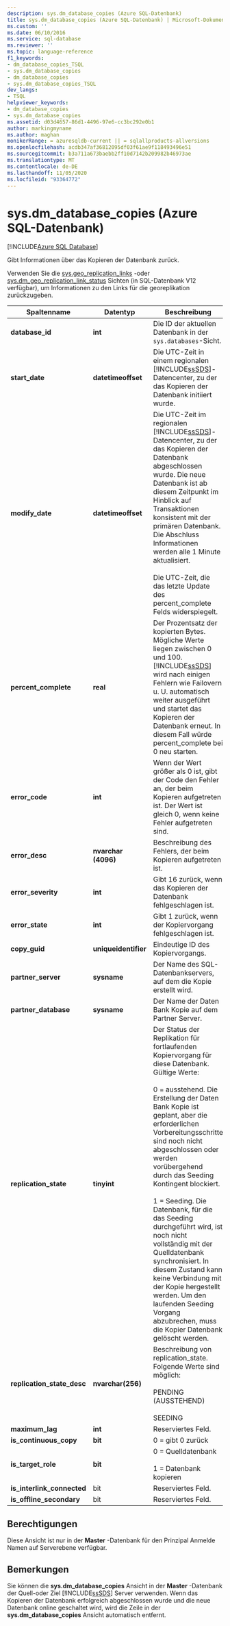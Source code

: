 ```yaml
---
description: sys.dm_database_copies (Azure SQL-Datenbank)
title: sys.dm_database_copies (Azure SQL-Datenbank) | Microsoft-Dokumentation
ms.custom: ''
ms.date: 06/10/2016
ms.service: sql-database
ms.reviewer: ''
ms.topic: language-reference
f1_keywords:
- dm_database_copies_TSQL
- sys.dm_database_copies
- dm_database_copies
- sys.dm_database_copies_TSQL
dev_langs:
- TSQL
helpviewer_keywords:
- dm_database_copies
- sys.dm_database_copies
ms.assetid: d03d4657-86d1-4496-97e6-cc3bc292e0b1
author: markingmyname
ms.author: maghan
monikerRange: = azuresqldb-current || = sqlallproducts-allversions
ms.openlocfilehash: acdb347af36812095df03f61ae9f118493496e51
ms.sourcegitcommit: b3a711a673baebb2ff10d7142b209982b46973ae
ms.translationtype: MT
ms.contentlocale: de-DE
ms.lasthandoff: 11/05/2020
ms.locfileid: "93364772"
---
```

# <a name="sysdm_database_copies-azure-sql-database"></a>sys.dm_database_copies (Azure SQL-Datenbank)
[!INCLUDE[Azure SQL Database](../../includes/applies-to-version/asdb.md)]

  Gibt Informationen über das Kopieren der Datenbank zurück.  
  
Verwenden Sie die [sys.geo_replication_links](../../relational-databases/system-dynamic-management-views/sys-geo-replication-links-azure-sql-database.md) -oder [sys.dm_geo_replication_link_status](../../relational-databases/system-dynamic-management-views/sys-dm-geo-replication-link-status-azure-sql-database.md) Sichten (in SQL-Datenbank V12 verfügbar), um Informationen zu den Links für die georeplikation zurückzugeben.
  
  
|Spaltenname|Datentyp|Beschreibung|  
|-----------------|---------------|-----------------|  
|**database_id**|**int**|Die ID der aktuellen Datenbank in der `sys.databases`-Sicht.|  
|**start_date**|**datetimeoffset**|Die UTC-Zeit in einem regionalen [!INCLUDE[ssSDS](../../includes/sssds-md.md)]-Datencenter, zu der das Kopieren der Datenbank initiiert wurde.|  
|**modify_date**|**datetimeoffset**|Die UTC-Zeit im regionalen [!INCLUDE[ssSDS](../../includes/sssds-md.md)]-Datencenter, zu der das Kopieren der Datenbank abgeschlossen wurde. Die neue Datenbank ist ab diesem Zeitpunkt im Hinblick auf Transaktionen konsistent mit der primären Datenbank. Die Abschluss Informationen werden alle 1 Minute aktualisiert.<br /><br />Die UTC-Zeit, die das letzte Update des percent_complete Felds widerspiegelt.|  
|**percent_complete**|**real**|Der Prozentsatz der kopierten Bytes. Mögliche Werte liegen zwischen 0 und 100. [!INCLUDE[ssSDS](../../includes/sssds-md.md)] wird nach einigen Fehlern wie Failovern u. U. automatisch weiter ausgeführt und startet das Kopieren der Datenbank erneut. In diesem Fall würde percent_complete bei 0 neu starten.|  
|**error_code**|**int**|Wenn der Wert größer als 0 ist, gibt der Code den Fehler an, der beim Kopieren aufgetreten ist. Der Wert ist gleich 0, wenn keine Fehler aufgetreten sind.|  
|**error_desc**|**nvarchar (4096)**|Beschreibung des Fehlers, der beim Kopieren aufgetreten ist.|  
|**error_severity**|**int**|Gibt 16 zurück, wenn das Kopieren der Datenbank fehlgeschlagen ist.|  
|**error_state**|**int**|Gibt 1 zurück, wenn der Kopiervorgang fehlgeschlagen ist.|  
|**copy_guid**|**uniqueidentifier**|Eindeutige ID des Kopiervorgangs.|  
|**partner_server**|**sysname**|Der Name des SQL-Datenbankservers, auf dem die Kopie erstellt wird.|  
|**partner_database**|**sysname**|Der Name der Daten Bank Kopie auf dem Partner Server.|  
|**replication_state**|**tinyint**|Der Status der Replikation für fortlaufenden Kopiervorgang für diese Datenbank. Gültige Werte:<br /><br /> 0 = ausstehend. Die Erstellung der Daten Bank Kopie ist geplant, aber die erforderlichen Vorbereitungsschritte sind noch nicht abgeschlossen oder werden vorübergehend durch das Seeding Kontingent blockiert.<br /><br /> 1 = Seeding. Die Datenbank, für die das Seeding durchgeführt wird, ist noch nicht vollständig mit der Quelldatenbank synchronisiert. In diesem Zustand kann keine Verbindung mit der Kopie hergestellt werden. Um den laufenden Seeding Vorgang abzubrechen, muss die Kopier Datenbank gelöscht werden.|  
|**replication_state_desc**|**nvarchar(256)**|Beschreibung von replication_state. Folgende Werte sind möglich:<br /><br /> PENDING (AUSSTEHEND)<br /><br /> SEEDING<br />|  
|**maximum_lag**|**int**|Reserviertes Feld.|  
|**is_continuous_copy**|**bit**|0 = gibt 0 zurück|  
|**is_target_role**|**bit**|0 = Quelldatenbank<br /><br /> 1 = Datenbank kopieren|  
|**is_interlink_connected**|bit|Reserviertes Feld.|  
|**is_offline_secondary**|bit|Reserviertes Feld.|  
  
## <a name="permissions"></a>Berechtigungen  
 Diese Ansicht ist nur in der **Master** -Datenbank für den Prinzipal Anmelde Namen auf Serverebene verfügbar.  
  
## <a name="remarks"></a>Bemerkungen  
 Sie können die **sys.dm_database_copies** Ansicht in der **Master** -Datenbank der Quell-oder Ziel [!INCLUDE[ssSDS](../../includes/sssds-md.md)] Server verwenden. Wenn das Kopieren der Datenbank erfolgreich abgeschlossen wurde und die neue Datenbank online geschaltet wird, wird die Zeile in der **sys.dm_database_copies** Ansicht automatisch entfernt.  
  
  
